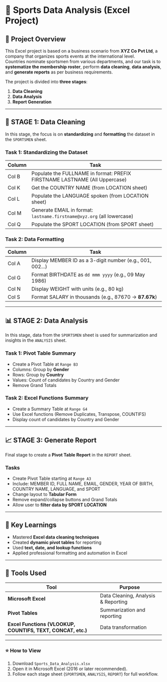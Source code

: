 # 🏅 Sports Data Analysis (Excel Project)

## 📘 Project Overview
This Excel project is based on a business scenario from **XYZ Co Pvt Ltd**, a company that organizes sports events at the international level.  
Countries nominate sportsmen from various departments, and our task is to **systematize the membership roster**, perform **data cleaning**, **data analysis**, and **generate reports** as per business requirements.

The project is divided into **three stages**:
1. **Data Cleaning**
2. **Data Analysis**
3. **Report Generation**

---

## 🧮 STAGE 1: Data Cleaning
In this stage, the focus is on **standardizing** and **formatting** the dataset in the `SPORTSMEN` sheet.

### **Task 1: Standardizing the Dataset**
| Column | Task |
|--------|------|
| Col B | Populate the FULLNAME in format: PREFIX FIRSTNAME LASTNAME (All Uppercase) |
| Col K | Get the COUNTRY NAME (from LOCATION sheet) |
| Col L | Populate the LANGUAGE spoken (from LOCATION sheet) |
| Col M | Generate EMAIL in format: `lastname.firstname@xyz.org` (all lowercase) |
| Col Q | Populate the SPORT LOCATION (from SPORT sheet) |

### **Task 2: Data Formatting**
| Column | Task |
|--------|------|
| Col A | Display MEMBER ID as a 3-digit number (e.g., 001, 002...) |
| Col G | Format BIRTHDATE as `dd mmm yyyy` (e.g., 09 May 1986) |
| Col N | Display WEIGHT with units (e.g., 80 kg) |
| Col S | Format SALARY in thousands (e.g., 87670 → **87.67k**) |

---

## 📊 STAGE 2: Data Analysis
In this stage, data from the `SPORTSMEN` sheet is used for summarization and insights in the `ANALYSIS` sheet.

### **Task 1: Pivot Table Summary**
- Create a Pivot Table at `Range B3`
- Columns: Group by **Gender**
- Rows: Group by **Country**
- Values: Count of candidates by Country and Gender
- Remove Grand Totals

### **Task 2: Excel Functions Summary**
- Create a Summary Table at `Range G4`
- Use Excel functions (Remove Duplicates, Transpose, COUNTIFS)
- Display count of candidates by Country and Gender

---

## 📈 STAGE 3: Generate Report
Final stage to create a **Pivot Table Report** in the `REPORT` sheet.

### **Tasks**
- Create Pivot Table starting at `Range A3`
- Include: MEMBER ID, FULL NAME, EMAIL, GENDER, YEAR OF BIRTH, COUNTRY NAME, LANGUAGE, and SPORT
- Change layout to **Tabular Form**
- Remove expand/collapse buttons and Grand Totals
- Allow user to **filter data by SPORT LOCATION**

---

## 🧠 Key Learnings
- Mastered **Excel data cleaning techniques**
- Created **dynamic pivot tables** for reporting
- Used **text, date, and lookup functions**
- Applied professional formatting and automation in Excel

---

## 🧰 Tools Used
| Tool | Purpose |
|------|----------|
| **Microsoft Excel** | Data Cleaning, Analysis & Reporting |
| **Pivot Tables** | Summarization and reporting |
| **Excel Functions (VLOOKUP, COUNTIFS, TEXT, CONCAT, etc.)** | Data transformation |

---

### ⭐ How to View
1. Download `Sports_Data_Analysis.xlsx`  
2. Open it in Microsoft Excel (2016 or later recommended).  
3. Follow each stage sheet (`SPORTSMEN`, `ANALYSIS`, `REPORT`) for full workflow.  
